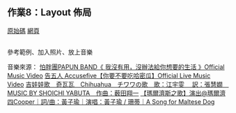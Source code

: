 ## 作業8：Layout 佈局 

[原始碼](https://github.com/linpeic/wp/blob/master/html20240426/layout.html)
[網頁](https://linpeic.github.io/wp/html20240426/layout.html)

##
參考範例、加入照片、放上音樂

音樂來源：
[怕胖團PAPUN BAND《 我沒有用，沒辦法給你想要的生活 》Official Music Video](https://www.youtube.com/watch?v=rlRSJNHS40s)
[告五人 Accusefive【你要不要吃哈密瓜】Official Live Music Video](https://www.youtube.com/watch?v=TRDV0xw3j4Y)
[吉娃娃歌　奇瓦瓦　Chihuahua　チワワの歌　歌：江宇雯　 訳：張慧嫺　MUSIC BY SHOICHI YABUTA　作曲：薮田翔一](https://www.youtube.com/watch?v=Nl4lAO-HFJo)
[【瑪爾濟斯之歌】演出@瑪爾濟四Cooper｜詞/曲：黃子瑜｜演唱：黃子瑜 / 珊蒂｜A Song for Maltese Dog](https://www.youtube.com/watch?v=xZU2x8McjZ8)